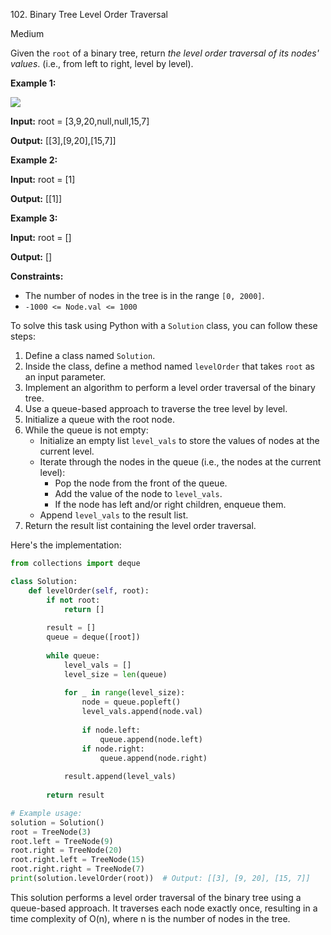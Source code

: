 102\. Binary Tree Level Order Traversal

Medium

Given the `root` of a binary tree, return _the level order traversal of its nodes' values_. (i.e., from left to right, level by level).

**Example 1:**

![](https://assets.leetcode.com/uploads/2021/02/19/tree1.jpg)

**Input:** root = [3,9,20,null,null,15,7]

**Output:** [[3],[9,20],[15,7]] 

**Example 2:**

**Input:** root = [1]

**Output:** [[1]] 

**Example 3:**

**Input:** root = []

**Output:** [] 

**Constraints:**

*   The number of nodes in the tree is in the range `[0, 2000]`.
*   `-1000 <= Node.val <= 1000`

To solve this task using Python with a `Solution` class, you can follow these steps:

1. Define a class named `Solution`.
2. Inside the class, define a method named `levelOrder` that takes `root` as an input parameter.
3. Implement an algorithm to perform a level order traversal of the binary tree.
4. Use a queue-based approach to traverse the tree level by level.
5. Initialize a queue with the root node.
6. While the queue is not empty:
    - Initialize an empty list `level_vals` to store the values of nodes at the current level.
    - Iterate through the nodes in the queue (i.e., the nodes at the current level):
        - Pop the node from the front of the queue.
        - Add the value of the node to `level_vals`.
        - If the node has left and/or right children, enqueue them.
    - Append `level_vals` to the result list.
7. Return the result list containing the level order traversal.

Here's the implementation:

```python
from collections import deque

class Solution:
    def levelOrder(self, root):
        if not root:
            return []
        
        result = []
        queue = deque([root])
        
        while queue:
            level_vals = []
            level_size = len(queue)
            
            for _ in range(level_size):
                node = queue.popleft()
                level_vals.append(node.val)
                
                if node.left:
                    queue.append(node.left)
                if node.right:
                    queue.append(node.right)
            
            result.append(level_vals)
        
        return result

# Example usage:
solution = Solution()
root = TreeNode(3)
root.left = TreeNode(9)
root.right = TreeNode(20)
root.right.left = TreeNode(15)
root.right.right = TreeNode(7)
print(solution.levelOrder(root))  # Output: [[3], [9, 20], [15, 7]]
```

This solution performs a level order traversal of the binary tree using a queue-based approach. It traverses each node exactly once, resulting in a time complexity of O(n), where n is the number of nodes in the tree.